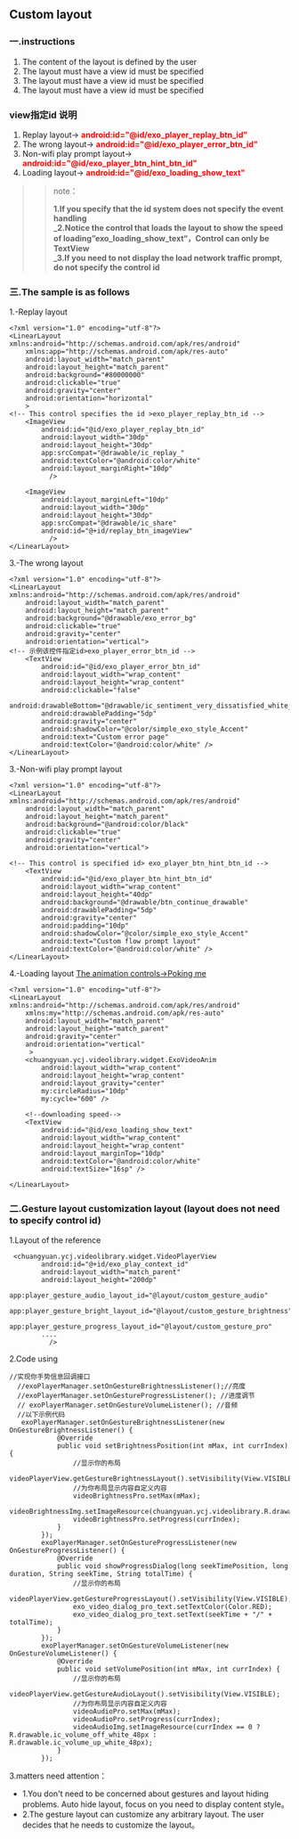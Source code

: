  ## Custom layout

### 一.instructions
  1. The content of the layout is defined by the user
  2. The layout must have a view id must be specified
  3. The layout must have a view id must be specified
  4. The layout must have a view id must be specified
 ### view指定id 说明
  1. Replay layout→ **<font color="red">android:id="@id/exo_player_replay_btn_id"</font>**
  2. The wrong layout→ **<font color="red">android:id="@id/exo_player_error_btn_id"</font>**
  3. Non-wifi play prompt layout→ **<font color="red">android:id="@id/exo_player_btn_hint_btn_id"</font>**
  4. Loading layout→ **<font color="red">android:id="@id/exo_loading_show_text"</font>**
 >>note：
 >>
 >>**1.If you specify that the id system does not specify the event handling<br/>
          _2.Notice the control that loads the layout to show the speed of loading”exo_loading_show_text“，Control can only be TextView<br/>
          _3.If you need to not display the load network traffic prompt, do not specify the control id**

 ### 三.The sample is as follows

  1.-Replay layout
```
<?xml version="1.0" encoding="utf-8"?>
<LinearLayout xmlns:android="http://schemas.android.com/apk/res/android"
    xmlns:app="http://schemas.android.com/apk/res-auto"
    android:layout_width="match_parent"
    android:layout_height="match_parent"
    android:background="#80000000"
    android:clickable="true"
    android:gravity="center"
    android:orientation="horizontal"
    >
<!-- This control specifies the id >exo_player_replay_btn_id -->
    <ImageView
        android:id="@id/exo_player_replay_btn_id"
        android:layout_width="30dp"
        android:layout_height="30dp"
        app:srcCompat="@drawable/ic_replay_"
        android:textColor="@android:color/white"
        android:layout_marginRight="10dp"
          />

    <ImageView
        android:layout_marginLeft="10dp"
        android:layout_width="30dp"
        android:layout_height="30dp"
        app:srcCompat="@drawable/ic_share"
        android:id="@+id/replay_btn_imageView"
          />
</LinearLayout>
```
  3.-The wrong layout
```
<?xml version="1.0" encoding="utf-8"?>
<LinearLayout xmlns:android="http://schemas.android.com/apk/res/android"
    android:layout_width="match_parent"
    android:layout_height="match_parent"
    android:background="@drawable/exo_error_bg"
    android:clickable="true"
    android:gravity="center"
    android:orientation="vertical">
<!-- 示例该控件指定id>exo_player_error_btn_id -->
    <TextView
        android:id="@id/exo_player_error_btn_id"
        android:layout_width="wrap_content"
        android:layout_height="wrap_content"
        android:clickable="false"
        android:drawableBottom="@drawable/ic_sentiment_very_dissatisfied_white_48px"
        android:drawablePadding="5dp"
        android:gravity="center"
        android:shadowColor="@color/simple_exo_style_Accent"
        android:text="Custom error page"
        android:textColor="@android:color/white" />
</LinearLayout>
```
  3.-Non-wifi play prompt layout
```
<?xml version="1.0" encoding="utf-8"?>
<LinearLayout xmlns:android="http://schemas.android.com/apk/res/android"
    android:layout_width="match_parent"
    android:layout_height="match_parent"
    android:background="@android:color/black"
    android:clickable="true"
    android:gravity="center"
    android:orientation="vertical">

<!-- This control is specified id> exo_player_btn_hint_btn_id -->
    <TextView
        android:id="@id/exo_player_btn_hint_btn_id"
        android:layout_width="wrap_content"
        android:layout_height="40dp"
        android:background="@drawable/btn_continue_drawable"
        android:drawablePadding="5dp"
        android:gravity="center"
        android:padding="10dp"
        android:shadowColor="@color/simple_exo_style_Accent"
        android:text="Custom flow prompt layout"
        android:textColor="@android:color/white" />
</LinearLayout>
```
  4.-Loading layout   [The animation controls→Poking me](https://github.com/81813780/AVLoadingIndicatorView)
```
<?xml version="1.0" encoding="utf-8"?>
<LinearLayout xmlns:android="http://schemas.android.com/apk/res/android"
    xmlns:my="http://schemas.android.com/apk/res-auto"
    android:layout_width="match_parent"
    android:layout_height="match_parent"
    android:gravity="center"
    android:orientation="vertical"
     >
    <chuangyuan.ycj.videolibrary.widget.ExoVideoAnim
        android:layout_width="wrap_content"
        android:layout_height="wrap_content"
        android:layout_gravity="center"
        my:circleRadius="10dp"
        my:cycle="600" />

    <!--downloading speed-->
    <TextView
        android:id="@id/exo_loading_show_text"
        android:layout_width="wrap_content"
        android:layout_height="wrap_content"
        android:layout_marginTop="10dp"
        android:textColor="@android:color/white"
        android:textSize="16sp" />

</LinearLayout>
```

### 二.Gesture layout customization layout (layout does not need to specify control id)
1.Layout of the reference
````
 <chuangyuan.ycj.videolibrary.widget.VideoPlayerView
        android:id="@+id/exo_play_context_id"
        android:layout_width="match_parent"
        android:layout_height="200dp"
        app:player_gesture_audio_layout_id="@layout/custom_gesture_audio"
        app:player_gesture_bright_layout_id="@layout/custom_gesture_brightness"
        app:player_gesture_progress_layout_id="@layout/custom_gesture_pro"
        ....
          />
````
2.Code using
````
//实现你手势信息回调接口
  //exoPlayerManager.setOnGestureBrightnessListener();//亮度
  //exoPlayerManager.setOnGestureProgressListener(); //进度调节
  // exoPlayerManager.setOnGestureVolumeListener(); //音频
  //以下示例代码  
   exoPlayerManager.setOnGestureBrightnessListener(new OnGestureBrightnessListener() {
            @Override
            public void setBrightnessPosition(int mMax, int currIndex) {
                //显示你的布局
                videoPlayerView.getGestureBrightnessLayout().setVisibility(View.VISIBLE);
                //为你布局显示内容自定义内容
                videoBrightnessPro.setMax(mMax);
                videoBrightnessImg.setImageResource(chuangyuan.ycj.videolibrary.R.drawable.ic_brightness_6_white_48px);
                videoBrightnessPro.setProgress(currIndex);
            }
        });
        exoPlayerManager.setOnGestureProgressListener(new OnGestureProgressListener() {
            @Override
            public void showProgressDialog(long seekTimePosition, long duration, String seekTime, String totalTime) {
                //显示你的布局
                videoPlayerView.getGestureProgressLayout().setVisibility(View.VISIBLE);
                exo_video_dialog_pro_text.setTextColor(Color.RED);
                exo_video_dialog_pro_text.setText(seekTime + "/" + totalTime);
            }
        });
        exoPlayerManager.setOnGestureVolumeListener(new OnGestureVolumeListener() {
            @Override
            public void setVolumePosition(int mMax, int currIndex) {
                //显示你的布局
                videoPlayerView.getGestureAudioLayout().setVisibility(View.VISIBLE);
                //为你布局显示内容自定义内容
                videoAudioPro.setMax(mMax);
                videoAudioPro.setProgress(currIndex);
                videoAudioImg.setImageResource(currIndex == 0 ? R.drawable.ic_volume_off_white_48px : R.drawable.ic_volume_up_white_48px);
            }
        });
````
3.matters need attention：
  * 1.You don't need to be concerned about gestures and layout hiding problems. Auto hide layout, focus on you need to display content style。
  * 2.The gesture layout can customize any arbitrary layout. The user decides that he needs to customize the layout。